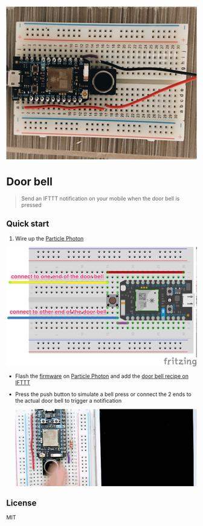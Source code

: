 ![](door_bell.jpg)

# Door bell

> Send an IFTTT notification on your mobile when the door bell is pressed

## Quick start

1. Wire up the [Particle Photon](https://store.particle.io/collections/photon)

  ![](schematics/bell.jpg)
- Flash the [firmware](firmware/bell.ino) on [Particle Photon](https://store.particle.io/collections/photon) and add the [door bell recipe on IFTTT](https://ifttt.com/recipes/382714-door-bell-notification)
- Press the push button to simulate a bell press or connect the 2 ends to the actual door bell to trigger a notification

  ![](bell.gif)

## License

MIT
